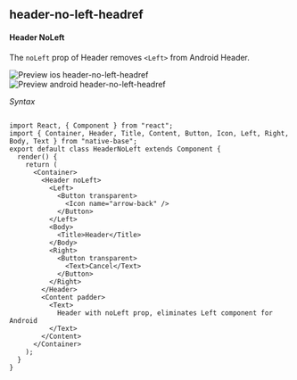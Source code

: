 ## header-no-left-headref
#### Header NoLeft

The <code>noLeft</code> prop of Header removes `<Left>` from Android Header.

![Preview ios header-no-left-headref](https://raw.githubusercontent.com/GeekyAnts/NativeBase-KitchenSink/v2.5.0/screenshots/ios/header-with-title.png)
![Preview android header-no-left-headref](https://raw.githubusercontent.com/GeekyAnts/NativeBase-KitchenSink/v2.5.0/screenshots/android/header-noleft.png)

*Syntax*

<pre class="line-numbers"><code class="language-jsx">
import React, { Component } from "react";
import { Container, Header, Title, Content, Button, Icon, Left, Right, Body, Text } from "native-base";
export default class HeaderNoLeft extends Component {
  render() {
    return (
      &lt;Container>
        &lt;Header noLeft>
          &lt;Left>
            &lt;Button transparent>
              &lt;Icon name="arrow-back" />
            &lt;/Button>
          &lt;/Left>
          &lt;Body>
            &lt;Title>Header&lt;/Title>
          &lt;/Body>
          &lt;Right>
            &lt;Button transparent>
              &lt;Text>Cancel&lt;/Text>
            &lt;/Button>
          &lt;/Right>
        &lt;/Header>
        &lt;Content padder>
          &lt;Text>
            Header with noLeft prop, eliminates Left component for Android
          &lt;/Text>
        &lt;/Content>
      &lt;/Container>
    );
  }
}</code></pre><br />